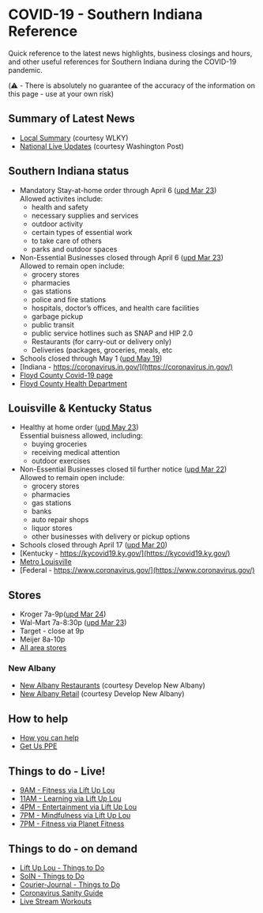 # COVID-19 - Southern Indiana Reference

Quick reference to the latest news highlights, business closings and hours, and other useful references for Southern Indiana during the COVID-19 pandemic.

(⚠️ - There is absolutely no guarantee of the accuracy of the information on this page - use at your own risk)

## Summary of Latest News
* [Local Summary](https://www.wlky.com/article/covid-19-in-ky-in-the-latest-headlines-and-resources-to-keep-you-informed-kentucky-indiana-1584725572/31817758) (courtesy WLKY)
* [National Live Updates](https://www.washingtonpost.com/coronavirus/) (courtesy Washington Post)

## Southern Indiana status
* Mandatory Stay-at-home order through April 6 ([upd Mar 23](https://www.wlky.com/article/indiana-governor-issues-stay-at-home-order-what-that-means/31900329)) \
Allowed activites include:
  - health and safety
  - necessary supplies and services
  - outdoor activity
  - certain types of essential work
  - to take care of others
  - parks and outdoor spaces
* Non-Essential Businesses closed through April 6 ([upd Mar 23](https://www.wlky.com/article/indiana-governor-issues-stay-at-home-order-what-that-means/31900329)) \
Allowed to remain open include:
  - grocery stores
  - pharmacies
  - gas stations
  - police and fire stations
  - hospitals, doctor’s offices, and health care facilities
  - garbage pickup
  - public transit
  - public service hotlines such as SNAP and HIP 2.0
  - Restaurants (for carry-out or delivery only)
  - Deliveries (packages, groceries, meals, etc
* Schools closed through May 1 ([upd May 19](https://www.wlky.com/article/all-of-indianas-k-12-schools-public-and-private-ordered-to-close-through-may-1/31787108))
* [Indiana - https://coronavirus.in.gov/](https://coronavirus.in.gov/)
* [Floyd County Covid-19 page](https://floydcounty.in.gov/index.php/covid-19)
* [Floyd County Health Department](https://www.floydcounty.in.gov/index.php/floyd-county-government/floyd-county-indiana-health-department)

## Louisville & Kentucky Status
* Healthy at home order ([upd May 23](https://www.courier-journal.com/story/money/business/2020/03/21/coronavirus-conditions-lead-state-decisions-essential-businesses/2884758001/)) \
Essential buisness allowed, including:
  - buying groceries
  - receiving medical attention
  - outdoor exercises
* Non-Essential Businesses closed til further notice ([upd Mar 22](https://www.wlky.com/article/gov-andy-beshear-closes-all-non-essential-retail-stores-to-halt-spread-of-covid-19/31884299))  \
Allowed to remain open include:
  - grocery stores
  - pharmacies
  - gas stations
  - banks
  - auto repair shops
  - liquor stores
  - other businesses with delivery or pickup options
* Schools closed through April 17 ([upd Mar 20](https://www.wlky.com/article/governor-asks-all-kentucky-schools-to-extend-closure/31823099))
* [Kentucky - https://kycovid19.ky.gov/](https://kycovid19.ky.gov/)
* [Metro Louisville](https://louisvilleky.gov/news/what-you-need-know-about-coronavirus)
* [Federal - https://www.coronavirus.gov/](https://www.coronavirus.gov/)

## Stores
* Kroger 7a-9p([upd Mar 24](https://www.kroger.com/i/coronavirus-update/store-information))
* Wal-Mart 7a-8:30p ([upd Mar 23](https://www.courier-journal.com/story/news/2020/03/15/coronavirus-kentucky-grocery-stores-businesses-change-hours/5055312002/))
* Target - close at 9p
* Meijer 8a-10p
* [All area stores](https://www.courier-journal.com/story/news/2020/03/15/coronavirus-kentucky-grocery-stores-businesses-change-hours/5055312002/)

### New Albany
* [New Albany Restaurants](https://docs.google.com/document/d/19d7TTKF_LbbpkzdctvCD7WjYagSPzTRzDy2gDj2ZJ4Q/view) (courtesy Develop New Albany)
* [New Albany Retail](https://docs.google.com/document/d/1A54hR1uxJXxadILl-MvTp_G4_H9RZmyUupRVaKImAOU/view) (courtesy Develop New Albany)

## How to help
* [How you can help](https://www.washingtonpost.com/nation/2020/03/21/how-you-can-help-during-coronavirus/)
* [Get Us PPE](https://getusppe.org/)

## Things to do - Live!
* [9AM - Fitness via Lift Up Lou](https://www.facebook.com/LiftUpLou)
* [11AM - Learning via Lift Up Lou](https://www.facebook.com/LiftUpLou)
* [4PM - Entertainment via Lift Up Lou](https://www.facebook.com/LiftUpLou)
* [7PM - Mindfulness via Lift Up Lou](https://www.facebook.com/LiftUpLou)
* [7PM - Fitness via Planet Fitness](https://www.facebook.com/planetfitness/)


## Things to do - on demand
* [Lift Up Lou - Things to Do](https://louisvilleky.gov/government/lift-lou/liftuplou-things-do)
* [SoIN - Things to Do](https://www.gosoin.com/covid/)
* [Courier-Journal - Things to Do](https://www.courier-journal.com/story/entertainment/events/things-to-do/2020/03/20/activities-do-louisville-amid-coronavirus-pandemic/2865858001/)
* [Coronavirus Sanity Guide](https://www.tenpercent.com/coronavirussanityguide)
* [Live Stream Workouts](https://www.wlky.com/article/coronavirus-live-stream-workout-classes/31839592)
